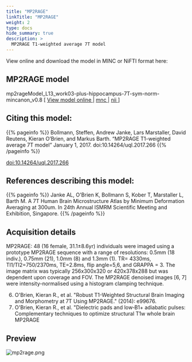 ```yaml
---
title: "MP2RAGE"
linkTitle: "MP2RAGE"
weight: 2
type: docs
hide_summary: true
description: >
  MP2RAGE T1-weighted average 7T model
---
```


View online and download the model in MINC or NiFTI format here:

## MP2RAGE model
mp2rageModel_L13_work03-plus-hippocampus-7T-sym-norm-mincanon_v0.8 [ [View model online <i class="fas fa-external-link-alt"></i>](http://tissuestack.org/desktop.html?ds=42&plane=z&x=0.175&y=-11.525&z=24.375&zoom=5) | [mnc <i class="fas fa-download"></i>](/uploads/Human7T/mp2rageModel_L13_work03-plus-hippocampus-7T-sym-norm-mincanon_v0.8.mnc) | [nii <i class="fas fa-download"></i>](/uploads/Human7T/mp2rageModel_L13_work03-plus-hippocampus-7T-sym-norm-mincanon_v0.8.nii) ]

## Citing this model:
{{% pageinfo %}}
Bollmann, Steffen, Andrew Janke, Lars Marstaller, David Reutens, Kieran O’Brien, and Markus Barth. “MP2RAGE T1-weighted average 7T model” January 1, 2017. doi:10.14264/uql.2017.266
{{% /pageinfo %}}

[doi:10.14264/uql.2017.266 <i class="fas fa-external-link-alt"></i>](http://dx.doi.org/10.14264/uql.2017.266)

## References describing this model:
{{% pageinfo %}}
Janke AL, O'Brien K, Bollmann S, Kober T, Marstaller L, Barth M. A 7T Human Brain Microstructure Atlas by Minimum Deformation Averaging at 300um. In 24th Annual ISMRM Scientific Meeting and Exhibition, Singapore.
{{% /pageinfo %}}

## Acquisition details
MP2RAGE: 48 (16 female, 31.1±8.6yr) individuals were imaged using a prototype MP2RAGE sequence with a range of resolutions: 0.5mm (18 indiv.), 0.75mm (21), 1.0mm (8) and 1.3mm (1). TR= 4330ms, TI1/TI2=750/2370ms, TE=2.8ms, flip angle=5,6, and GRAPPA = 3. The image matrix was typically 256x300x320 or 420x378x288 but was dependent upon coverage and FOV. The MP2RAGE denoised images [6, 7] were intensity-normalised using a histogram clamping technique.

6. O'Brien, Kieran R., et al. "Robust T1-Weighted Structural Brain Imaging and Morphometry at 7T Using MP2RAGE." (2014): e99676.
7. O'Brien, Kieran R., et al. "Dielectric pads and low‐B1+ adiabatic pulses: Complementary techniques to optimize structural T1w whole brain MP2RAGE

## Preview
![mp2rage.png](../mp2rage.png)
